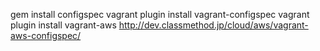 gem install configspec
vagrant plugin install vagrant-configspec
vagrant plugin install vagrant-aws
http://dev.classmethod.jp/cloud/aws/vagrant-aws-configspec/
